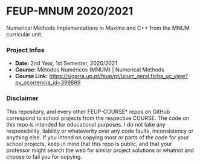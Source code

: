 # FEUP-MNUM 2020/2021
Numerical Methods Implementations in Maxima and C++ from the MNUM curricular unit.

### Project Infos
* **Date:** 2nd Year, 1st Semester, 2020/2021
* **Course:** Métodos Numéricos (MNUM) | Numerical Methods
* **Course Link:** https://sigarra.up.pt/feup/pt/ucurr_geral.ficha_uc_view?pv_ocorrencia_id=399889
### Disclaimer
This repository, and every other FEUP-COURSE* repos on GitHub correspond to school projects from the respective COURSE. The code on this repo is intended for educational purposes. I do not take any responsibility, liability or whateverity over any code faults, inconsistency or anything else. If you intend on copying most or parts of the code for your school projects, keep in mind that this repo is public, and that your professor might search the web for similar project solutions or whatnot and choose to fail you for copying.
